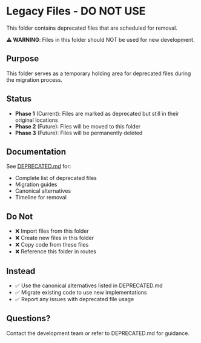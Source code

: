 # Legacy Files - DO NOT USE

This folder contains deprecated files that are scheduled for removal.

**⚠️ WARNING**: Files in this folder should NOT be used for new development.

## Purpose

This folder serves as a temporary holding area for deprecated files during the migration process.

## Status

- **Phase 1** (Current): Files are marked as deprecated but still in their original locations
- **Phase 2** (Future): Files will be moved to this folder
- **Phase 3** (Future): Files will be permanently deleted

## Documentation

See [DEPRECATED.md](../../DEPRECATED.md) for:
- Complete list of deprecated files
- Migration guides
- Canonical alternatives
- Timeline for removal

## Do Not

- ❌ Import files from this folder
- ❌ Create new files in this folder
- ❌ Copy code from these files
- ❌ Reference this folder in routes

## Instead

- ✅ Use the canonical alternatives listed in DEPRECATED.md
- ✅ Migrate existing code to use new implementations
- ✅ Report any issues with deprecated file usage

## Questions?

Contact the development team or refer to DEPRECATED.md for guidance.
